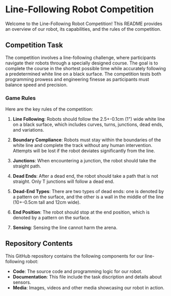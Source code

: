 # Line-Following Robot Competition

Welcome to the Line-Following Robot Competition! This README provides an overview of our robot, its capabilities, and the rules of the competition.

## Competition Task

The competition involves a line-following challenge, where participants navigate their robots through a specially designed course. The goal is to complete the course in the shortest possible time while accurately following a predetermined white line on a black surface. The competition tests both programming prowess and engineering finesse as participants must balance speed and precision.

### Game Rules

Here are the key rules of the competition:

1. **Line Following**: Robots should follow the 2.5+-0.1cm (1") wide white line on a black surface, which includes curves, turns, junctions, dead ends, and variations.

2. **Boundary Compliance**: Robots must stay within the boundaries of the white line and complete the track without any human intervention. Attempts will be lost if the robot deviates significantly from the line.

3. **Junctions**: When encountering a junction, the robot should take the straight path.

4. **Dead Ends**: After a dead end, the robot should take a path that is not straight. Only T junctions will follow a dead end.

5. **Dead-End Types**: There are two types of dead ends: one is denoted by a pattern on the surface, and the other is a wall in the middle of the line (10+-0.5cm tall and 12cm wide).

6. **End Position**: The robot should stop at the end position, which is denoted by a pattern on the surface.

7. **Sensing**: Sensing the line cannot harm the arena.

## Repository Contents

This GitHub repository contains the following components for our line-following robot:

- **Code**: The source code and programming logic for our robot.
- **Documentation**: This file include the task discription and details about sensors.
- **Media**: Images, videos and other media showcasing our robot in action.


